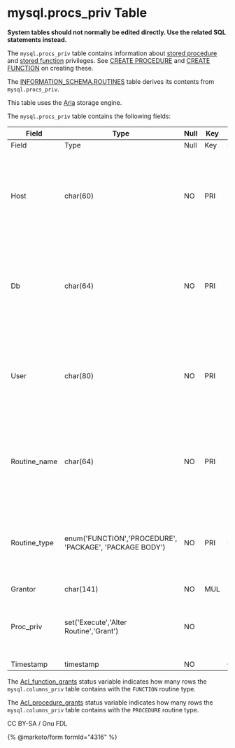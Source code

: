 # mysql.procs\_priv Table

**System tables should not normally be edited directly. Use the related SQL statements instead.**

The `mysql.procs_priv` table contains information about [stored procedure](../../../../../server-usage/stored-routines/stored-procedures/) and [stored function](../../../../../server-usage/stored-routines/stored-functions/) privileges. See [CREATE PROCEDURE](../../../../../server-usage/stored-routines/stored-procedures/create-procedure.md) and [CREATE FUNCTION](../../../data-definition/create/create-function.md) on creating these.

The [INFORMATION\_SCHEMA.ROUTINES](../information-schema/information-schema-tables/information-schema-routines-table.md) table derives its contents from `mysql.procs_priv`.

This table uses the [Aria](../../../../storage-engines/aria/) storage engine.

The `mysql.procs_priv` table contains the following fields:

| Field         | Type                                                    | Null | Key | Default            | Description                                                                                                                                                                                                                                                                                                                            |
| ------------- | ------------------------------------------------------- | ---- | --- | ------------------ | -------------------------------------------------------------------------------------------------------------------------------------------------------------------------------------------------------------------------------------------------------------------------------------------------------------------------------------- |
| Field         | Type                                                    | Null | Key | Default            | Description                                                                                                                                                                                                                                                                                                                            |
| Host          | char(60)                                                | NO   | PRI |                    | Host (together with Db, User, Routine\_name and Routine\_type makes up the unique identifier for this record).                                                                                                                                                                                                                         |
| Db            | char(64)                                                | NO   | PRI |                    | Database (together with Host, User, Routine\_name and Routine\_type makes up the unique identifier for this record).                                                                                                                                                                                                                   |
| User          | char(80)                                                | NO   | PRI |                    | User (together with Host, Db, Routine\_name and Routine\_type makes up the unique identifier for this record).                                                                                                                                                                                                                         |
| Routine\_name | char(64)                                                | NO   | PRI |                    | Routine\_name (together with Host, Db User and Routine\_type makes up the unique identifier for this record).                                                                                                                                                                                                                          |
| Routine\_type | enum('FUNCTION','PROCEDURE', 'PACKAGE', 'PACKAGE BODY') | NO   | PRI | NULL               | Whether the routine is a [stored procedure](../../../../../server-usage/stored-routines/stored-procedures/), [stored function](../../../../../server-usage/stored-routines/stored-functions/), [package](../../../data-definition/create/create-package.md) or [package body](../../../data-definition/create/create-package-body.md). |
| Grantor       | char(141)                                               | NO   | MUL |                    |                                                                                                                                                                                                                                                                                                                                        |
| Proc\_priv    | set('Execute','Alter Routine','Grant')                  | NO   |     |                    | The routine privilege. See [Function Privileges](../../../account-management-sql-statements/grant.md#function-privileges) and [Procedure Privileges](../../../account-management-sql-statements/grant.md#procedure-privileges) for details.                                                                                            |
| Timestamp     | timestamp                                               | NO   |     | CURRENT\_TIMESTAMP |                                                                                                                                                                                                                                                                                                                                        |

The [Acl\_function\_grants](../../../../../ha-and-performance/optimization-and-tuning/system-variables/server-status-variables.md#acl_function_grants) status variable indicates how many rows the `mysql.columns_priv` table contains with the `FUNCTION` routine type.

The [Acl\_procedure\_grants](../../../../../ha-and-performance/optimization-and-tuning/system-variables/server-status-variables.md#acl_procedure_grants) status variable indicates how many rows the `mysql.columns_priv` table contains with the `PROCEDURE` routine type.

CC BY-SA / Gnu FDL

{% @marketo/form formId="4316" %}
